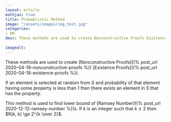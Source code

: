 ```yaml
---
layout: article
mathjax: true
title: Probablistic Method
image: "/assets/images/img_test.jpg"
categories:
- DM
desc: These methods are used to create Nonconstructive Proofs Existence Proofs.
 
imagealt: 
---
```


These methods are used to create [Nonconstructive Proofs]({% post_url 2020-04-19-nonconstructive-proofs %}) [Existence Proofs]({% post_url 2020-04-18-existence-proofs %}).

If an element is selected at random from $S$ and probability of that element having some property is less than 1 then there exists an element in $S$ that has the property.


































































































































































































































































































































































This method is used to find lower bound of [Ramsey Number]({% post_url 2020-12-12-ramsey-number %})s.
If $k$ is an integer such that $k \ge 2$ then $R(k, k) \ge 2^{k \over 2}$.
































































































































































































































































































































































